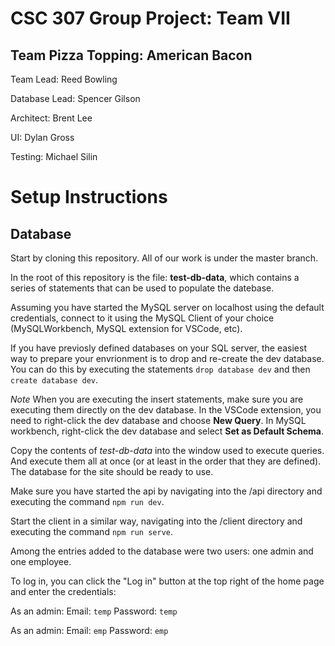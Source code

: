 # CSC 307 Group Project: Team VII
## Team Pizza Topping: American Bacon

Team Lead: Reed Bowling

Database Lead: Spencer Gilson

Architect: Brent Lee

UI: Dylan Gross

Testing: Michael Silin

# Setup Instructions

## Database

Start by cloning this repository. All of our work is under the master branch.

In the root of this repository is the file: __test-db-data__, which contains a series of statements that can be used to populate the datebase.

Assuming you have started the MySQL server on localhost using the default credentials, connect to it using the MySQL Client of your choice (MySQLWorkbench, MySQL extension for VSCode, etc).

If you have previosly defined databases on your SQL server, the easiest way to prepare your envrionment is to drop and re-create the dev database. You can do this by executing the statements `drop database dev` and then `create database dev`.

*Note* When you are executing the insert statements, make sure you are executing them directly on the dev database. In the VSCode extension, you need to right-click the dev database and choose __New Query__. In MySQL workbench, right-click the dev database and select __Set as Default Schema__.

Copy the contents of *test-db-data* into the window used to execute queries. And execute them all at once (or at least in the order that they are defined). The database for the site should be ready to use.

Make sure you have started the api by navigating into the /api directory and executing the command `npm run dev`.

Start the client in a similar way, navigating into the /client directory and executing the command `npm run serve`.

Among the entries added to the database were two users: one admin and one employee.

To log in, you can click the "Log in" button at the top right of the home page and enter the credentials: 

As an admin:
Email: `temp`
Password: `temp`

As an admin:
Email: `emp`
Password: `emp`

